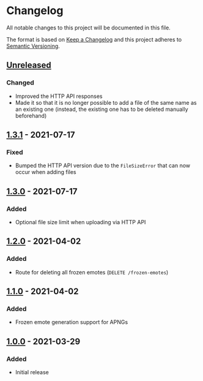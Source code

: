 # Changelog

All notable changes to this project will be documented in this file.

The format is based on [Keep a Changelog](https://keepachangelog.com/en/1.0.0/)
and this project adheres to
[Semantic Versioning](https://semver.org/spec/v2.0.0.html).

## [Unreleased]

### Changed

+ Improved the HTTP API responses
+ Made it so that it is no longer possible to add a file of the same name as an
  existing one (instead, the existing one has to be deleted manually
  beforehand)

## [1.3.1] - 2021-07-17

### Fixed

+ Bumped the HTTP API version due to the `FileSizeError` that can now occur
  when adding files

## [1.3.0] - 2021-07-17

### Added

+ Optional file size limit when uploading via HTTP API

## [1.2.0] - 2021-04-02

### Added

+ Route for deleting all frozen emotes (`DELETE /frozen-emotes`)

## [1.1.0] - 2021-04-02

### Added

+ Frozen emote generation support for APNGs

## [1.0.0] - 2021-03-29

### Added

+ Initial release

[Unreleased]: https://git.sr.ht/~mser/emote-server/tree/develop
[1.3.1]: https://git.sr.ht/~mser/emote-server/tree/1.3.1
[1.3.0]: https://git.sr.ht/~mser/emote-server/tree/1.3.0
[1.2.0]: https://git.sr.ht/~mser/emote-server/tree/1.2.0
[1.1.0]: https://git.sr.ht/~mser/emote-server/tree/1.1.0
[1.0.0]: https://git.sr.ht/~mser/emote-server/tree/1.0.0
